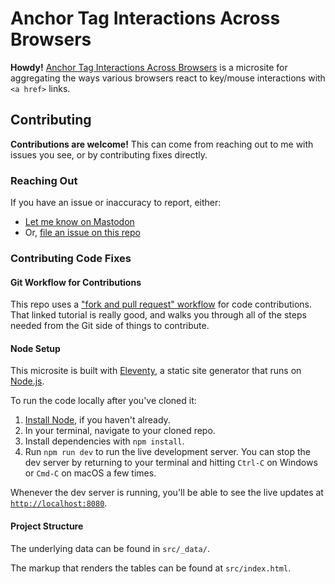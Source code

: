 # Anchor Tag Interactions Across Browsers

**Howdy!** [Anchor Tag Interactions Across Browsers](https://anchor-interactions.netlify.app/) is a microsite for aggregating the ways various browsers react to key/mouse interactions with `<a href>` links.

## Contributing

**Contributions are welcome!** This can come from reaching out to me with issues you see, or by contributing fixes directly.

### Reaching Out

If you have an issue or inaccuracy to report, either:

- [Let me know on Mastodon](https://a11y.info/@ben)
- Or, [file an issue on this repo](https://github.com/BenDMyers/anchor-interactions/issues)

### Contributing Code Fixes

#### Git Workflow for Contributions

This repo uses a ["fork and pull request" workflow](https://docs.github.com/en/get-started/quickstart/contributing-to-projects) for code contributions. That linked tutorial is really good, and walks you through all of the steps needed from the Git side of things to contribute.

#### Node Setup

This microsite is built with [Eleventy](https://11ty.dev/), a static site generator that runs on [Node.js](https://nodejs.org/en).

To run the code locally after you've cloned it:

1. [Install Node](https://nodejs.org/en), if you haven't already.
1. In your terminal, navigate to your cloned repo.
1. Install dependencies with `npm install`.
1. Run `npm run dev` to run the live development server. You can stop the dev server by returning to your terminal and hitting `Ctrl-C` on Windows or `Cmd-C` on macOS a few times.

Whenever the dev server is running, you'll be able to see the live updates at [`http://localhost:8080`](http:localhost:8080).

#### Project Structure

The underlying data can be found in `src/_data/`.

The markup that renders the tables can be found at `src/index.html`.